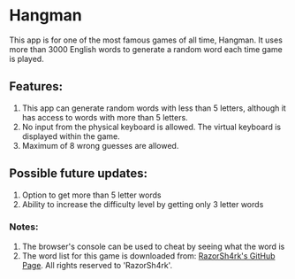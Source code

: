 # Hangman
This app is for one of the most famous games of all time, Hangman. It uses more than 3000 English words to generate a random word each time game is played.

## Features:
1. This app can generate random words with less than 5 letters, although it has access to words with more than 5 letters.
2. No input from the physical keyboard is allowed. The virtual keyboard is displayed within the game.
3. Maximum of 8 wrong guesses are allowed. 

## Possible future updates:
1. Option to get more than 5 letter words
2. Ability to increase the difficulty level by getting only 3 letter words

### Notes:
1. The browser's console can be used to cheat by seeing what the word is
2. The word list for this game is downloaded from: [RazorSh4rk's GitHub Page](https://github.com/RazorSh4rk/random-word-api). All rights reserved to 'RazorSh4rk'.